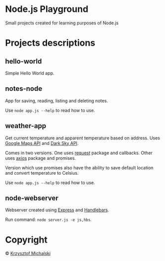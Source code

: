 # Node.js Playground

Small projects created for learning purposes of Node.js

# Projects descriptions

## hello-world

Simple Hello World app.

## notes-node

App for saving, reading, listing and deleting notes.

Use `node app.js --help` to read how to use.

## weather-app

Get current temperature and apparent temperature based on address.
Uses [Google Maps API](https://maps.googleapis.com) and [Dark Sky API](https://darksky.net).

Comes in two versions.
One uses [request](https://npmjs.com/package/request) package and callbacks.
Other uses [axios](https://npmjs.com/package/axios) package and promises.

Version which use promises also have the ability to save default location and convert temperature to Celsius.

Use `node app.js --help` to read how to use.

## node-webserver

Webserver created using [Express](http://expressjs.com) and [Handlebars](http://handlebarsjs.com/).

Run command: `node server.js -e js,hbs`.

# Copyright
© [Krzysztof Michalski](https://github.com/nooulaif)
